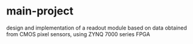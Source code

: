 # main-project
design and implementation of a readout module based on data obtained from CMOS pixel sensors, using ZYNQ 7000 series FPGA

